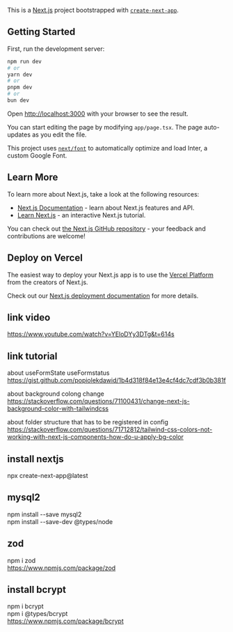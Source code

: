 This is a [Next.js](https://nextjs.org/) project bootstrapped with [`create-next-app`](https://github.com/vercel/next.js/tree/canary/packages/create-next-app).

## Getting Started

First, run the development server:

```bash
npm run dev
# or
yarn dev
# or
pnpm dev
# or
bun dev
```

Open [http://localhost:3000](http://localhost:3000) with your browser to see the result.

You can start editing the page by modifying `app/page.tsx`. The page auto-updates as you edit the file.

This project uses [`next/font`](https://nextjs.org/docs/basic-features/font-optimization) to automatically optimize and load Inter, a custom Google Font.

## Learn More

To learn more about Next.js, take a look at the following resources:

- [Next.js Documentation](https://nextjs.org/docs) - learn about Next.js features and API.
- [Learn Next.js](https://nextjs.org/learn) - an interactive Next.js tutorial.

You can check out [the Next.js GitHub repository](https://github.com/vercel/next.js/) - your feedback and contributions are welcome!

## Deploy on Vercel

The easiest way to deploy your Next.js app is to use the [Vercel Platform](https://vercel.com/new?utm_medium=default-template&filter=next.js&utm_source=create-next-app&utm_campaign=create-next-app-readme) from the creators of Next.js.

Check out our [Next.js deployment documentation](https://nextjs.org/docs/deployment) for more details.

## link video
https://www.youtube.com/watch?v=YEloDYy3DTg&t=614s

## link tutorial
about useFormState useFormstatus    
https://gist.github.com/popiolekdawid/1b4d318f84e13e4cf4dc7cdf3b0b381f  

about background colong change  
https://stackoverflow.com/questions/71100431/change-next-js-background-color-with-tailwindcss  

about folder structure that has to be registered in config
https://stackoverflow.com/questions/71712812/tailwind-css-colors-not-working-with-next-js-components-how-do-u-apply-bg-color

## install nextjs
npx create-next-app@latest  

## mysql2
npm install --save mysql2  
npm install --save-dev @types/node  

## zod
npm i zod  
https://www.npmjs.com/package/zod  

## install bcrypt  
npm i bcrypt  
npm i @types/bcrypt  
https://www.npmjs.com/package/bcrypt  